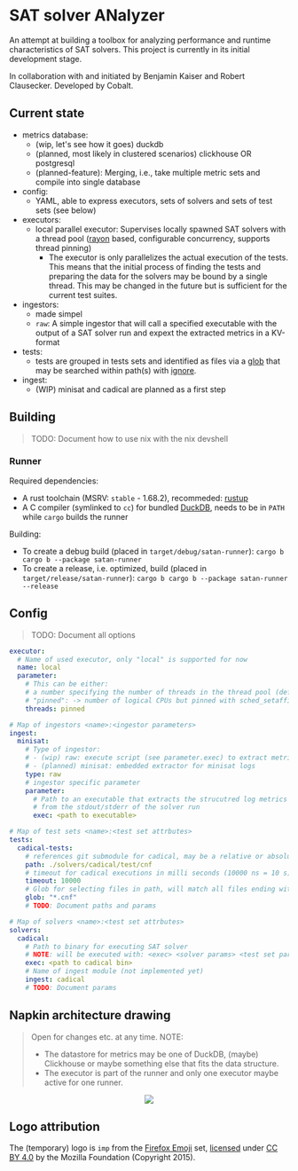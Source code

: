 # SAT solver ANalyzer

An attempt at building a toolbox for analyzing performance and runtime characteristics of SAT solvers.
This project is currently in its initial development stage.

In collaboration with and initiated by Benjamin Kaiser and Robert Clausecker.
Developed by Cobalt.

## Current state

- metrics database:
  - (wip, let's see how it goes) duckdb
  - (planned, most likely in clustered scenarios) clickhouse OR postgresql
  - (planned-feature): Merging, i.e., take multiple metric sets and compile into single database
- config:
  - YAML, able to express executors, sets of solvers and sets of test sets (see below)
- executors:
  - local parallel executor: Supervises locally spawned SAT solvers with a thread pool ([rayon](https://github.com/rayon-rs/rayon) based, configurable concurrency, supports thread pinning)
    - The executor is only parallelizes the actual execution of the tests. This means that the initial process of finding the tests and preparing the data for the solvers may be bound by a single thread. This may be changed in the future but is sufficient for the current test suites.
- ingestors:
  - made simpel
  - `raw`: A simple ingestor that will call a specified executable with the output of a SAT solver run and expext the extracted metrics in a KV-format
- tests:
  - tests are grouped in tests sets and identified as files via a [glob](https://github.com/BurntSushi/ripgrep/tree/master/crates/globset) that may be searched within path(s) with [ignore](https://github.com/BurntSushi/ripgrep/tree/master/crates/ignore).
- ingest:
  - (WIP) minisat and cadical are planned as a first step

## Building

> TODO: Document how to use nix with the nix devshell

### Runner

Required dependencies:

- A rust toolchain (MSRV: `stable` - 1.68.2), recommeded: [rustup](https://rustup.rs/)
- A C compiler (symlinked to `cc`) for bundled [DuckDB](https://github.com/duckdb/duckdb), needs to be in `PATH` while `cargo` builds the runner

Building:

- To create a debug build (placed in `target/debug/satan-runner`): `cargo b cargo b --package satan-runner`
- To create a release, i.e. optimized, build (placed in `target/release/satan-runner`): `cargo b cargo b --package satan-runner --release`

## Config

> TODO: Document all options

```yaml
executor:
  # Name of used executor, only "local" is supported for now
  name: local
  parameter:
    # This can be either:
    # a number specifying the number of threads in the thread pool (default: number of logical CPUS)
    # "pinned": -> number of logical CPUs but pinned with sched_setaffinity (linux only)
    threads: pinned

# Map of ingestors <name>:<ingestor parameters>
ingest:
  minisat:
    # Type of ingestor:
    # - (wip) raw: execute script (see parameter.exec) to extract metrics
    # - (planned) minisat: embedded extractor for minisat logs
    type: raw
    # ingestor specific parameter
    parameter:
      # Path to an executable that extracts the strucutred log metrics
      # from the stdout/stderr of the solver run
      exec: <path to executable>

# Map of test sets <name>:<test set attrbutes>
tests:
  cadical-tests:
    # references git submodule for cadical, may be a relative or absolute path
    path: ./solvers/cadical/test/cnf
    # timeout for cadical executions in milli seconds (10000 ns = 10 s)
    timeout: 10000 
    # Glob for selecting files in path, will match all files ending with .cnf
    glob: "*.cnf"
    # TODO: Document paths and params

# Map of solvers <name>:<test set attrbutes>
solvers:
  cadical:
    # Path to binary for executing SAT solver
    # NOTE: will be executed with: <exec> <solver params> <test set params> <test file>
    exec: <path to cadical bin>
    # Name of ingest module (not implemented yet)
    ingest: cadical
    # TODO: Document params
```

## Napkin architecture drawing

> Open for changes etc. at any time.
> NOTE:
> - The datastore for metrics may be one of DuckDB, (maybe) Clickhouse or maybe something else that fits the data structure.
> - The executor is part of the runner and only one executor maybe active for one runner.

<center>

![](https://nextcloud.cobalt.rocks/s/DFywjjrLXb4kj5x/download/Untitled-2023-04-18-2045%281%29.png)

</center>


## Logo attribution

The (temporary) logo is `imp` from the [Firefox Emoji](https://github.com/mozilla/fxemoji) set, [licensed](https://github.com/mozilla/fxemoji/blob/gh-pages/LICENSE.md) under [CC BY 4.0](https://github.com/mozilla/fxemoji/blob/gh-pages/LICENSE.md#creative-commons-attribution-40-international-cc-by-40) by the Mozilla Foundation (Copyright 2015).
